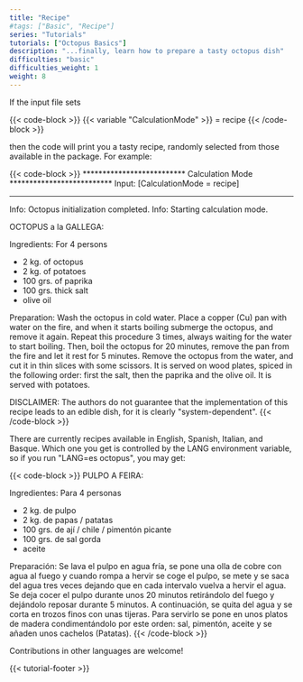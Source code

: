 ```yaml
---
title: "Recipe"
#tags: ["Basic", "Recipe"]
series: "Tutorials"
tutorials: ["Octopus Basics"]
description: "...finally, learn how to prepare a tasty octopus dish"
difficulties: "basic"
difficulties_weight: 1
weight: 8
---
```



If the input file sets

{{< code-block >}}
 {{< variable "CalculationMode" >}} = recipe
{{< /code-block >}}

then the code will print you a tasty recipe, randomly selected from those available in the package. For example:

{{< code-block >}}
 ************************** Calculation Mode **************************
 Input: [CalculationMode = recipe]
 **********************************************************************
 
 Info: Octopus initialization completed.
 Info: Starting calculation mode.
 
 
 OCTOPUS a la GALLEGA:
 
 Ingredients: For 4 persons
   - 2 kg. of octopus
   - 2 kg. of potatoes
   - 100 grs. of paprika
   - 100 grs. thick salt
   - olive oil
 
 Preparation: Wash the octopus in cold water. Place a copper (Cu) pan with water
 on the fire, and when it starts boiling submerge the octopus, and remove
 it again. Repeat this procedure 3 times, always waiting for the water to
 start boiling. Then, boil the octopus for 20 minutes, remove the pan from
 the fire and let it rest for 5 minutes. Remove the octopus from the water,
 and cut it in thin slices with some scissors. It is served on wood plates,
 spiced in the following order: first the salt, then the paprika and the
 olive oil. It is served with potatoes.
 
 
 DISCLAIMER: The authors do not guarantee that the implementation of this
 recipe leads to an edible dish, for it is clearly "system-dependent".
{{< /code-block >}}

There are currently recipes available in English, Spanish, Italian, and Basque. Which one you get is controlled by the LANG environment variable, so if you run "LANG=es octopus", you may get:

{{< code-block >}}
 PULPO A FEIRA:
 
 Ingredientes: Para 4 personas
   - 2 kg. de pulpo
   - 2 kg. de papas / patatas
   - 100 grs. de ají / chile / pimentón picante
   - 100 grs. de sal gorda
   - aceite
 
 Preparación: Se lava el pulpo en agua fría, se pone una olla de cobre con
 agua al fuego y cuando rompa a hervir se coge el pulpo, se mete y se saca
 del agua tres veces dejando que en cada intervalo vuelva a hervir el agua.
 Se deja cocer el pulpo durante unos 20 minutos retirándolo del fuego y
 dejándolo reposar durante 5 minutos. A continuación, se quita del agua y
 se corta en trozos finos con unas tijeras. Para servirlo se pone en unos
 platos de madera condimentándolo por este orden: sal, pimentón, aceite y
 se añaden unos cachelos (Patatas).
{{< /code-block >}}

Contributions in other languages are welcome!

{{< tutorial-footer >}}


